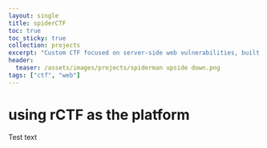 ```yaml
---
layout: single
title: spiderCTF
toc: true
toc_sticky: true
collection: projects
excerpt: "Custom CTF focused on server-side web vulnerabilities, built and hosted by SWIFT's Operations Team using the rCTF platform"
header:
  teaser: /assets/images/projects/spiderman upside down.png
tags: ["ctf", "web"]
---
```


# using rCTF as the platform
Test text